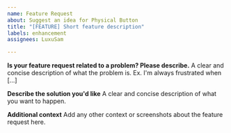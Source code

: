 ```yaml
---
name: Feature Request
about: Suggest an idea for Physical Button
title: "[FEATURE] Short feature description"
labels: enhancement
assignees: LuxuSam

---
```


**Is your feature request related to a problem? Please describe.**
A clear and concise description of what the problem is. Ex. I'm always frustrated when [...]

**Describe the solution you'd like**
A clear and concise description of what you want to happen.

**Additional context**
Add any other context or screenshots about the feature request here.
